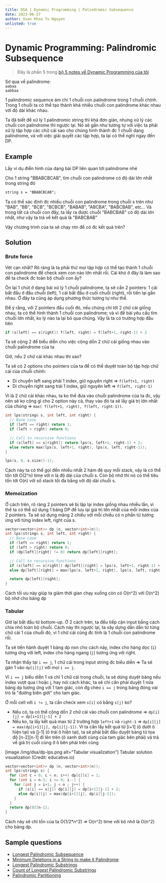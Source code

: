 ```yaml
---
title: DSA | Dynamic Programming | Palindromic Subsequence
date: 2023-06-27
author: Xuan Khoa Tu Nguyen
unlisted: true
---
```


# Dynamic Programming: Palindromic Subsequence

> Đây là phần 5 trong [bộ 5 notes về Dynamic Programming của tôi](/dsa/dynamic-programming)

Sơ qua về palindrome:\
`aabaa`\
`aabbaa`

1 palindromic sequence ám chỉ 1 chuỗi con palindrome trong 1 chuỗi chính. Trong 1 chuỗi ta có thể
tạo thành khá nhiều chuỗi con palindrome khác nhau với độ dài khác nhau.

Ta đã biết để xử lý 1 palindromic string thì khá đơn giản, nhưng xử lý các chuỗi con palindrome thì
ngược lại. Nó sẽ gần như tương tự với việc ta phải xử lý tập hợp các chữ cái sao cho chúng hình
thành đc 1 chuỗi dạng palindrome, và với việc giải quyết các tập hợp, ta lại có thể nghĩ ngay đến DP.

## Example

Lấy ví dụ điển hình của dạng bài DP liên quan tới palindrome nhé

Cho 1 string "BBABCBCAB", tìm chuỗi con palindrome có độ dài lớn nhất trong string đó

```md
string s = "BBABCBCAB";
```

Ta có thể xác định đc nhiều chuỗi con palindrome trong chuỗi s trên như "BAB", "BB", "BCB", "BCBCB",
"BABAB", "ABCBA", "BABCBAB", etc... Và trong tất cả chuỗi con đấy, ta lấy ra được chuỗi "BABCBAB" có
độ dài lớn nhất, như vậy ta trả về kết quả là "BABCBAB"

Vậy chương trình của ta sẽ chạy ntn để có đc kết quả trên?

## Solution

### Brute force

Vét cạn nhất? Rõ ràng là ta phải thử mọi tập hợp có thể tạo thành 1 chuỗi con palindrome để check
xem con nào lớn nhất rồi. Cái khó ở đây là làm sao để ta check đc toàn bộ chuỗi con ấy?

Ôn lại 1 chút ở dạng bài xử lý 1 chuỗi palindrome, ta sẽ cần 2 pointers: 1 cái bắt đầu ở đầu chuỗi
(left), 1 cái bắt đầu ở cuối chuỗi (right), rồi tiến lại gần nhau. Ở đây ta cũng áp dụng phương thức
tương tự như thế.

Để ý rằng, với 2 pointers đầu cuối đó, nếu chúng chỉ tới 2 chữ cái giống nhau, ta có thể hình thành
1 chuỗi con palindrome; và vì đề bài yêu cầu tìm chuỗi lớn nhất, ko lý nào ta lại bỏ qua chúng.
Vậy là ta có trường hợp đầu tiên

```cpp
if (s[left] == s[right]) f(left, right) = f(left+1, right-1) + 2
```

Ta sẽ cộng 2 để biểu diễn cho việc cộng dồn 2 chữ cái giống nhau vào chuỗi palindrome của ta

Giờ, nếu 2 chữ cái khác nhau thì sao?

Ta sẽ có 2 options cho pointers của ta để có thể duyệt toàn bộ tập hợp chữ cái của chuỗi chính:

- Di chuyển left sang phải 1 index, giữ nguyên right => `f(left+1, right)`
- Di chuyển right sang trái 1 index, giữ nguyên left => `f(left, right-1)`

Vì là 2 chữ cái khác nhau, ta ko thể đưa vào chuỗi palindrome của ta đc, vậy nên sẽ ko cộng gì cho 2
option này cả, thay vào đó ta sẽ lấy giá trị lớn nhất của chúng => `max( f(left+1, right), f(left, right-1))`.

```cpp
int lps(string& s, int left, int right) {
  // Base case
  if (left == right) return 1;
  if (left > right) return 0;

  // Call to recursive functions
  if (s[left] == s[right]) return lps(s, left+1, right-1) + 2;
  else return max(lps(s, left+1, right), lps(s, left, right-1));
}

lps(s, 0, s.size()-1);
```

Cách này ta có thể gọi đến nhiều nhất 2 hàm đệ quy mỗi stack, vậy là có thể tốn tới O(2^n) time với
n là độ dài của chuỗi s. Còn bộ nhớ thì nó có thể tiêu tốn tới O(n) với số stack tối đa bằng với độ
dài chuỗi s.

### Memoization

Ở cách trên, rõ ràng 2 pointers sẽ bị lặp lại index giống nhau nhiều lần, vì thế ta có thể sử dụng
1 bảng DP để lưu lại giá trị lớn nhất của mỗi index của 2 pointers. Ta sẽ sử dụng mảng 2 chiều với
mỗi chiều có n phần tử tương ứng với từng index left, right của s.

```cpp
vector<vector<int>> dp (n, vector<int>(n));
int lps(string& s, int left, int right) {
  // Base case
  if (left == right) return 1;
  if (left > right) return 0;
  if (dp[left][right] != 0) return dp[left][right];

  // Call to recursive functions
  if (s[left] == s[right]) dp[left][right] = lps(s, left+1, right-1) + 2;
  else dp[left][right] = max(lps(s, left+1, right), lps(s, left, right-1));

  return dp[left][right];
}
```

Cách tối ưu này giúp ta giảm thời gian chạy xuống còn có O(n^2) với O(n^2) bộ nhớ cho bảng dp

### Tabular

Giờ lại bắt đầu từ bottom-up. Ở 2 cách trên, ta đều tiếp cận input bằng cách chia nhỏ toàn bộ chuỗi.
Cách này thì ngược lại, ta xây dựng dần dần từ từng chữ cái 1 của chuỗi đó, vì 1 chữ cái cũng đc
tính là 1 chuỗi con palindrome rồi.

Ta sẽ tiến hành duyệt 1 bảng dp nxn cho cách này, index cho hàng dọc (`i`) tương ứng với left, index
cho hàng ngang (`j`) tương ứng với right.

Ta nhận thấy tại `i == j`, 1 chữ cái trong input string đc biểu diễn => Ta sẽ gán 1 vào `dp[i][j]`
với mọi `i == j`.

Vì `i == j` biểu diễn 1 và chỉ 1 chữ cái trong chuỗi, ta sẽ dừng duyệt bảng nếu index vượt qua i hoặc
j, hay nói cách khác, ta sẽ chỉ cần phải duyệt 1 nửa bảng dp tương ứng với 1 tam giác, còn đg chéo
`i == j` trong bảng đóng vai trò là "đường biên giới" cho tam giác.

Ở mỗi cell với `i != j`, ta cần check xem `s[i]` có bằng `s[j]` ko?

- Nếu có, ta có thể cộng dồn 2 chữ cái vào chuỗi con palindrome => `dp[i][j] = dp[i+1][j-1] + 2`
- Nếu ko, ta lấy kết quả max từ 2 trường hợp `left+1` và `right-1` => `dp[i][j] = max(dp[i+1][j], dp[i][j-1])`.
Vì ta cần lấy kết quả từ [i+1] (ô dưới ô hiện tại) và [j-1] (ô trái ô hiện tại), ta sẽ phải bắt đầu
duyệt bảng từ tọa độ [n-2][n-1] đi lên trên (ô xanh dưới cùng của tam giác bên phải) vả trả về giá
trị cuối cùng ở ô bên phải trên cùng

[image /img/dsa/dp-lps.png alt="Tabular visualization"]
  Tabular solution visualization (Credit: educative.io)

```cpp
vector<vector<int>> dp (n, vector<int>(n));
int lps(string& s) {
  for (int c = 0; c < n; c++) dp[c][c] = 1;
  for (int i = n-2; i >= 0; i--) {
    for (int j = i+1; j < n ; j++) {
      if (s[i] == s[j]) dp[i][j] = dp[i+1][j-1] + 2;
      else dp[i][j] = max(dp[i+1][j], dp[i][j-1]);
    }
  }
  return dp[0][n-1];
}
```

Cách này sẽ chỉ tốn của ta O(1/2*n^2) => O(n^2) time với bộ nhớ là O(n^2) cho bảng dp.

## Sample questions

- [Longest Palindromic Subsequence](https://leetcode.com/problems/longest-palindromic-subsequence/)
- [Minimum Deletions in a String to make it Palindrome](https://www.geeksforgeeks.org/minimum-number-deletions-make-string-palindrome/)
- [Longest Palindromic Substrings](https://leetcode.com/problems/longest-palindromic-substring/)
- [Count of Longest Palindromic Substrings](https://leetcode.com/problems/palindromic-substrings/)
- [Palindromic Partitioning](https://leetcode.com/problems/palindrome-partitioning/)
